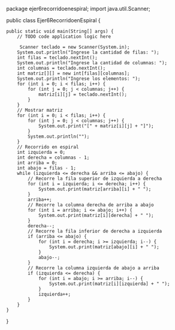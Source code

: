 package ejer6recorridoenespiral;
import java.util.Scanner;

public class Ejer6RecorridoenEspiral {

    public static void main(String[] args) {
        // TODO code application logic here
        
         Scanner teclado = new Scanner(System.in);
        System.out.println("Ingrese la cantidad de filas: ");
        int filas = teclado.nextInt();
        System.out.println("Ingrese la cantidad de columnas: ");
        int columnas = teclado.nextInt();
        int matriz[][] = new int[filas][columnas];
        System.out.println("Ingrese los elementos: ");
        for (int i = 0; i < filas; i++) {
            for (int j = 0; j < columnas; j++) {
                matriz[i][j] = teclado.nextInt();
            }
        }
        // Mostrar matriz
        for (int i = 0; i < filas; i++) {
            for (int j = 0; j < columnas; j++) {
                System.out.print("[" + matriz[i][j] + "]");
            }
            System.out.println("");
        }
        // Recorrido en espiral
        int izquierda = 0;
        int derecha = columnas - 1;
        int arriba = 0;
        int abajo = filas - 1;
        while (izquierda <= derecha && arriba <= abajo) {
            // Recorre la fila superior de izquierda a derecha
            for (int i = izquierda; i <= derecha; i++) {
                System.out.print(matriz[arriba][i] + " ");
            }
            arriba++;
            // Recorre la columna derecha de arriba a abajo
            for (int i = arriba; i <= abajo; i++) {
                System.out.print(matriz[i][derecha] + " ");
            }
            derecha--;
            // Recorre la fila inferior de derecha a izquierda
            if (arriba <= abajo) {
                for (int i = derecha; i >= izquierda; i--) {
                    System.out.print(matriz[abajo][i] + " ");
                }
                abajo--;
            }
            // Recorre la columna izquierda de abajo a arriba
            if (izquierda <= derecha) {
                for (int i = abajo; i >= arriba; i--) {
                    System.out.print(matriz[i][izquierda] + " ");
                }
                izquierda++;
            }
        }    
    }
}
